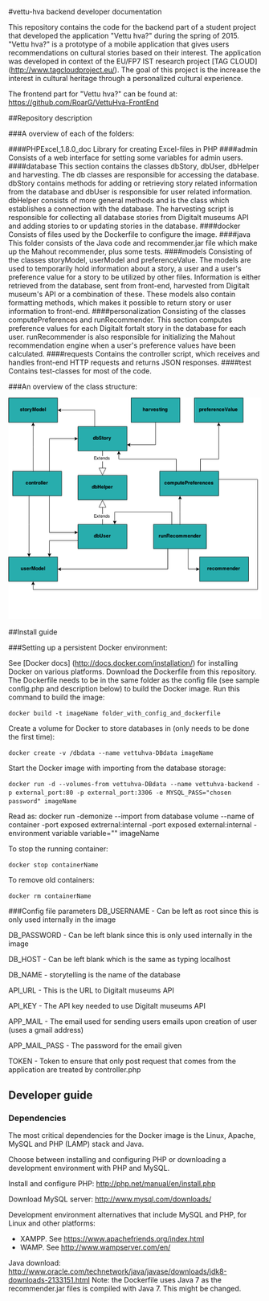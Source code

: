 #vettu-hva backend developer documentation

This repository contains the code for the backend part of a student project that developed the application "Vettu hva?" during the spring of 2015. "Vettu hva?" is a prototype of a mobile application that gives users recommendations on cultural stories based on their interest. The application was developed in context of the EU/FP7 IST research project [TAG CLOUD] (http://www.tagcloudproject.eu/). The goal of this project is the increase the interest in cultural heritage through a personalized cultural experience.

The frontend part for "Vettu hva?" can be found at: https://github.com/RoarG/VettuHva-FrontEnd

##Repository description 

###A overview of each of the folders:

####PHPExcel_1.8.0_doc
Library for creating Excel-files in PHP
####admin
Consists of a web interface for setting some variables for admin users.
####database
This section contains the classes dbStory, dbUser, dbHelper and harvesting. The db classes are responsible for accessing the database. dbStory contains methods for adding or retrieving story related information from the database and dbUser is responsible for user related information. dbHelper consists of more general methods and is the class which establishes a connection with the database. The harvesting script is responsible for collecting all database stories from Digitalt museums API and adding stories to or updating stories in the database.
####docker
Consists of files used by the Dockerfile to configure the image.
####java
This folder consists of the Java code and recommender.jar file which make up the Mahout recommender, plus some tests.
####models
Consisting of the classes storyModel, userModel and preferenceValue. The models are used to temporarily hold information about a story, a user and a user's preference value for a story to be utilized by other files. Information is either retrieved from the database, sent from front-end, harvested from Digitalt museum's API or a combination of these. These models also contain formatting methods, which makes it possible to return story or user information to front-end.
####personalization
Consisting of the classes computePreferences and runRecommender. This section computes preference values for each Digitalt fortalt story in the database for each user. runRecommender is also responsible for initializing the Mahout recommendation engine when a user's preference values have been calculated.
####requests
Contains the controller script, which receives and handles front-end HTTP requests and returns JSON responses.
####test
Contains test-classes for most of the code.

###An overview of the class structure:

![](/overall_backend.png)

##Install guide

###Setting up a persistent Docker environment: 

See [Docker docs] (http://docs.docker.com/installation/) for installing Docker on various platforms. Download the Dockerfile from this repository. The Dockerfile needs to be in the same folder as the config file (see sample config.php and description below) to build the Docker image. Run this command to build the image: 

```docker build -t imageName folder_with_config_and_dockerfile```

Create a volume for Docker to store databases in (only needs to be done the first time): 

```docker create -v /dbdata --name vettuhva-DBdata imageName```

Start the Docker image with importing from the database storage:

```docker run -d --volumes-from vettuhva-DBdata --name vettuhva-backend -p external_port:80 -p external_port:3306 -e MYSQL_PASS="chosen password" imageName```

Read as: docker run -demonize --import from database volume --name of container -port exposed extrernal:internal -port exposed external:internal -environment variable variable="" imageName

To stop the running container:

```docker stop containerName```

To remove old containers:

```docker rm containerName```


###Config file parameters
DB_USERNAME - Can be left as root since this is only used internally in the image

DB_PASSWORD - Can be left blank since this is only used internally in the image

DB_HOST -  Can be left blank which is the same as typing localhost

DB_NAME - storytelling is the name of the database

API_URL - This is the URL to Digitalt museums API

API_KEY - The API key needed to use Digitalt museums API

APP_MAIL - The email used for sending users emails upon creation of user (uses a gmail address)

APP_MAIL_PASS - The password for the email given

TOKEN - Token to ensure that only post request that comes from the application are treated by controller.php

## Developer guide

### Dependencies

The most critical dependencies for the Docker image is the Linux, Apache, MySQL and PHP (LAMP) stack and Java.

Choose between installing and configuring PHP or downloading a development environment with PHP and MySQL.

Install and configure PHP: http://php.net/manual/en/install.php

Download MySQL server: http://www.mysql.com/downloads/

Development environment alternatives that include MySQL and PHP, for Linux and other platforms:
* XAMPP. See https://www.apachefriends.org/index.html
* WAMP. See http://www.wampserver.com/en/

Java download: http://www.oracle.com/technetwork/java/javase/downloads/jdk8-downloads-2133151.html
Note: the Dockerfile uses Java 7 as the recommender.jar files is compiled with Java 7. This might be changed.






